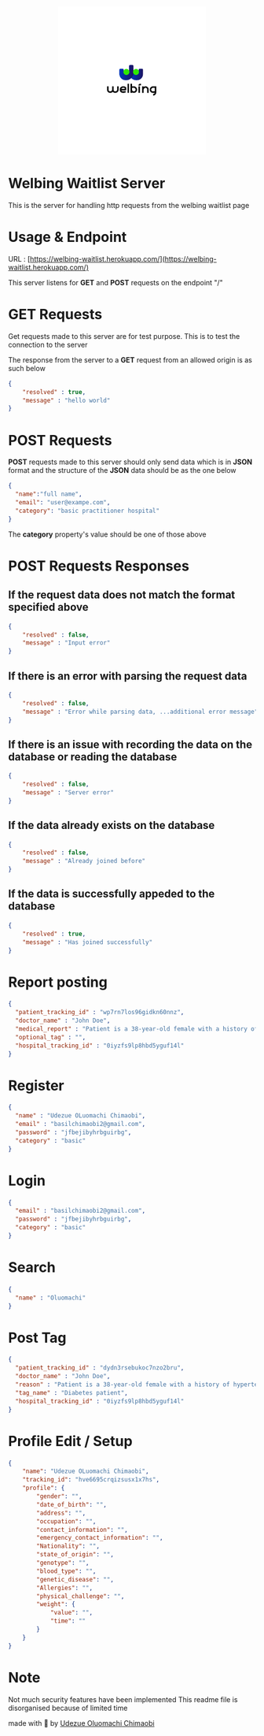 <div style="width:max-content; margin:auto;">
    <img src="./logo.jpg" alt="Welbing Logo" style="height:300px;">
</div>

# Welbing Waitlist Server

This is the server for handling http requests from the welbing waitlist page

# Usage & Endpoint

URL : [https://welbing-waitlist.herokuapp.com/](https://welbing-waitlist.herokuapp.com/)

This server listens for **GET** and **POST** requests on the endpoint "/"

# GET Requests

Get requests made to this server are for test purpose. This is to test the connection to the server

The response from the server to a **GET** request from an allowed origin is as such below

```JSON
{
    "resolved" : true,
    "message" : "hello world"
}
```

# POST Requests

**POST** requests made to this server should only send data which is in **JSON** format and the structure of the **JSON** data should be as the one below

```JSON
{
  "name":"full name",
  "email": "user@exampe.com",
  "category": "basic practitioner hospital"
}
```
The **category** property's value should be one of those above

# POST Requests Responses

## If the request data does not match the format specified above

```JSON
{
    "resolved" : false,
    "message" : "Input error"
}
```

## If there is an error with parsing the request data

```JSON
{
    "resolved" : false,
    "message" : "Error while parsing data, ...additional error message"
}
```

## If there is an issue with recording the data on the database or reading the database

```JSON
{
    "resolved" : false,
    "message" : "Server error"
}
```

## If the data already exists on the database

```JSON
{
    "resolved" : false,
    "message" : "Already joined before"
}
```

## If the data is successfully appeded to the database

```JSON
{
    "resolved" : true,
    "message" : "Has joined successfully"
}
```

# Report posting

```JSON
{
  "patient_tracking_id" : "wp7rn7los96gidkn60nnz",
  "doctor_name" : "John Doe",
  "medical_report" : "Patient is a 38-year-old female with a history of hypertension and obesity. She has been treated for both conditions with medication for the past 5 years. She has also been diagnosed with type 2 diabetes mellitus 3 years ago and is currently being treated with insulin injections and oral medication. She has no known allergies and has never been hospitalized.", 
  "optional_tag" : "",
  "hospital_tracking_id" : "0iyzfs9lp8hbd5yguf14l"
}
```

# Register

```JSON
{
  "name" : "Udezue OLuomachi Chimaobi",
  "email" : "basilchimaobi2@gmail.com",
  "password" : "jfbejibyhrbguirbg",
  "category" : "basic"
}
```

# Login

```JSON
{
  "email" : "basilchimaobi2@gmail.com",
  "password" : "jfbejibyhrbguirbg",
  "category" : "basic"
}
```

# Search

```JSON
{
  "name" : "Oluomachi"
}
```

# Post Tag

```JSON
{
  "patient_tracking_id" : "dydn3rsebukoc7nzo2bru",
  "doctor_name" : "John Doe",
  "reason" : "Patient is a 38-year-old female with a history of hypertension and obesity. She has been treated for both conditions with medication for the past 5 years. She has also been diagnosed with type 2 diabetes mellitus 3 years ago and is currently being treated with insulin injections and oral medication. She has no known allergies and has never been hospitalized.", 
  "tag_name" : "Diabetes patient",
  "hospital_tracking_id" : "0iyzfs9lp8hbd5yguf14l"
}
```

# Profile Edit / Setup

```JSON
{
    "name": "Udezue OLuomachi Chimaobi",
    "tracking_id": "hve6695crqizsusx1x7hs",
    "profile": {
        "gender": "",
        "date_of_birth": "",
        "address": "",
        "occupation": "",
        "contact_information": "",
        "emergency_contact_information": "",
        "Nationality": "",
        "state_of_origin": "",
        "genotype": "",
        "blood_type": "",
        "genetic_disease": "",
        "Allergies": "",
        "physical_challenge": "",
        "weight": {
            "value": "",
            "time": ""
        }
    }
}
```

# Note

Not much security features have been implemented
This readme file is disorganised because of limited time

made with 💖 by [Udezue Oluomachi Chimaobi](https://github.com/udezueoluomachi)